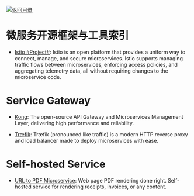 [![返回目录](https://parg.co/UGo)](https://github.com/wxyyxc1992/Awesome-Reference)

# 微服务开源框架与工具索引

* [Istio #Project#](https://istio.io/about/intro.html): Istio is an open platform that provides a uniform way to connect, manage, and secure microservices. Istio supports managing traffic flows between microservices, enforcing access policies, and aggregating telemetry data, all without requiring changes to the microservice code.

# Service Gateway

* [Kong](https://getkong.org/): The open-source API Gateway and Microservices Management Layer, delivering high performance and reliability.

* [Træfik](https://github.com/containous/traefik): Træfik (pronounced like traffic) is a modern HTTP reverse proxy and load balancer made to deploy microservices with ease.

# Self-hosted Service

* [URL to PDF Microservice](https://github.com/alvarcarto/url-to-pdf-api): Web page PDF rendering done right. Self-hosted service for rendering receipts, invoices, or any content.
